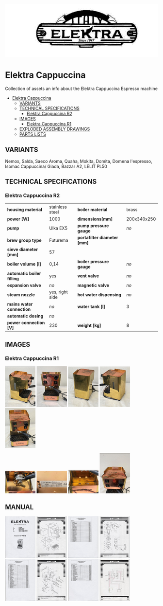<p float="center">
<img src="/assets/logo/Elektra-commercial-espresso-machine.jpg"/>
</p>

# Elektra Cappuccina

Collection of assets an info about the Elektra Cappuccina Espresso machine

- [Elektra Cappuccina](#elektra-cappuccina)
  * [VARIANTS](#variants)
  * [TECHNICAL SPECIFICATIONS](#technical-specifications)
    + [Elektra Cappuccina R2](#elektra-cappuccina-r2)
  * [IMAGES](#images)
    + [Elektra Cappuccina R1](#elektra-cappuccina-r1)
  * [EXPLODED ASSEMBLY DRAWINGS](#exploded-assembly-drawings)
  * [PARTS LISTS](#parts-lists)

## VARIANTS
Nemox, Salda, Saeco Aroma, Quaha, Mokita, Domita, Domena l'espresso, Isomac Cappuccina/ Giada, Bazzar A2, LELIT PL50

## TECHNICAL SPECIFICATIONS
### Elektra Cappuccina R2
| | | | |
| ------------- | ------------- |------------- |------------- |
|**housing material**|stainless steel|**boiler material**|brass|
|**power [W]**|1000|**dimensions[mm]**|200x340x250|
|**pump**|Ulka EX5|**pump pressure gauge**|*no*|
|**brew group type**|Futurema|**portafilter diameter [mm]**||
|**sieve diameter [mm]**|57|
|**boiler volume [l]**|0,14|**boiler pressure gauge**|*no*|
|**automatic boiler filling**|yes|**vent valve**|*no*|
|**expansion valve**|*no*|**magnetic valve**|*no*|
|**steam nozzle**|yes, right side|**hot water dispensing**|*no*|
|**mains water connection**|*no*|**water tank [l]**|3|
|**automatic dosing**|*no*|
|**power connection [V]**|230|**weight [kg]**|8|


## IMAGES
### Elektra Cappuccina R1
<p float="left">
    <img src="/images/R1/Image.jpeg" width="100"/>
    <img src="/images/R1/Image[1].jpeg" width="100"/>
    <img src="/images/R1/Image[2].jpeg" width="100"/>
    <img src="/images/R1/Image[3].jpeg" width="100"/>
    <img src="/images/R1/Image[7].jpeg" width="100"/>
</p>
<p float="left">
    <img src="/images/R1/Image[6].jpeg" width="100"/>
    <img src="/images/R1/Image[8].jpeg" width="100"/>
    <img src="/images/R1/Image[9].jpeg" width="100"/>
    <img src="/images/R1/Image[10].jpeg" width="100"/>
</p>

## MANUAL
<p float="left">
 <img src="/assets/manual/titlepage.JPG" width="100"/>
 <img src="/assets/manual/body1.JPG" width="100"/>
 <img src="/assets/manual/body2.JPG" width="100"/>
 <img src="/assets/manual/delivery1.JPG" width="100"/>
 <img src="/assets/manual/delivery2.JPG" width="100"/>
 <img src="/assets/manual/electrical1.JPG" width="100"/>
 <img src="/assets/manual/electrical2.JPG" width="100"/>
 <img src="/assets/manual/electrical.JPG" width="100"/>
</p>
